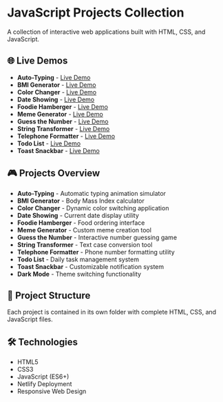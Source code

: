 # JavaScript Projects Collection

A collection of interactive web applications built with HTML, CSS, and JavaScript.

## 🌐 Live Demos

- **Auto-Typing** - [Live Demo](https://app.netlify.com/projects/auto-typing-htmlcssjs/)
- **BMI Generator** - [Live Demo](https://app.netlify.com/projects/bmi-generator-htmlcssjs/)
- **Color Changer** - [Live Demo](https://color-changer-htmlcssjs.netlify.app/)
- **Date Showing** - [Live Demo](https://current-date-showing.netlify.app/)
- **Foodie Hamberger** - [Live Demo](https://foodie-hamberger.netlify.app/)
- **Meme Generator** - [Live Demo](http://meme-generator-htmlcssjs.netlify.app/)
- **Guess the Number** - [Live Demo](https://guess-the-numbe-htmlcssjs.netlify.app/)
- **String Transformer** - [Live Demo](http://string-transformer-htmlcssjs.netlify.app/)
- **Telephone Formatter** - [Live Demo](https://telephone-formater.netlify.app/)
- **Todo List** - [Live Demo](https://todo-htmlcssjs.netlify.app/)
- **Toast Snackbar** - [Live Demo](https://toast-snackbar-htmlcssjs.netlify.app/)

## 🎮 Projects Overview

- **Auto-Typing** - Automatic typing animation simulator
- **BMI Generator** - Body Mass Index calculator
- **Color Changer** - Dynamic color switching application
- **Date Showing** - Current date display utility
- **Foodie Hamberger** - Food ordering interface
- **Meme Generator** - Custom meme creation tool
- **Guess the Number** - Interactive number guessing game
- **String Transformer** - Text case conversion tool
- **Telephone Formatter** - Phone number formatting utility
- **Todo List** - Daily task management system
- **Toast Snackbar** - Customizable notification system
- **Dark Mode** - Theme switching functionality

## 📁 Project Structure

Each project is contained in its own folder with complete HTML, CSS, and JavaScript files.

## 🛠️ Technologies

- HTML5
- CSS3
- JavaScript (ES6+)
- Netlify Deployment
- Responsive Web Design
